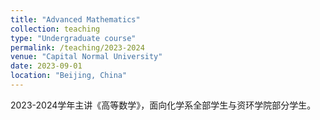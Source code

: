 ```yaml
---
title: "Advanced Mathematics"
collection: teaching
type: "Undergraduate course"
permalink: /teaching/2023-2024
venue: "Capital Normal University"
date: 2023-09-01
location: "Beijing, China"
---
```


2023-2024学年主讲《高等数学》，面向化学系全部学生与资环学院部分学生。
